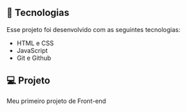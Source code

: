 ## 🚀 Tecnologias

Esse projeto foi desenvolvido com as seguintes tecnologias:

- HTML e CSS
- JavaScript
- Git e Github

## 💻 Projeto

Meu primeiro projeto de Front-end
